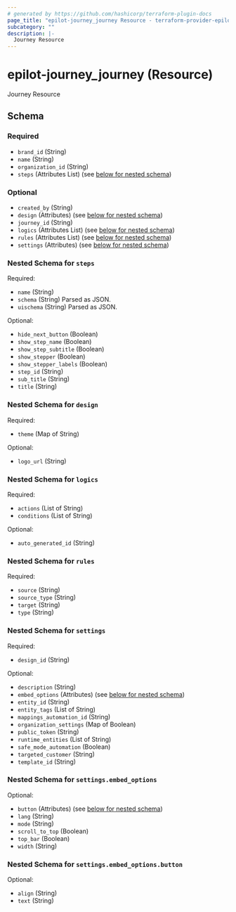 ```yaml
---
# generated by https://github.com/hashicorp/terraform-plugin-docs
page_title: "epilot-journey_journey Resource - terraform-provider-epilot-journey"
subcategory: ""
description: |-
  Journey Resource
---
```


# epilot-journey_journey (Resource)

Journey Resource



<!-- schema generated by tfplugindocs -->
## Schema

### Required

- `brand_id` (String)
- `name` (String)
- `organization_id` (String)
- `steps` (Attributes List) (see [below for nested schema](#nestedatt--steps))

### Optional

- `created_by` (String)
- `design` (Attributes) (see [below for nested schema](#nestedatt--design))
- `journey_id` (String)
- `logics` (Attributes List) (see [below for nested schema](#nestedatt--logics))
- `rules` (Attributes List) (see [below for nested schema](#nestedatt--rules))
- `settings` (Attributes) (see [below for nested schema](#nestedatt--settings))

<a id="nestedatt--steps"></a>
### Nested Schema for `steps`

Required:

- `name` (String)
- `schema` (String) Parsed as JSON.
- `uischema` (String) Parsed as JSON.

Optional:

- `hide_next_button` (Boolean)
- `show_step_name` (Boolean)
- `show_step_subtitle` (Boolean)
- `show_stepper` (Boolean)
- `show_stepper_labels` (Boolean)
- `step_id` (String)
- `sub_title` (String)
- `title` (String)


<a id="nestedatt--design"></a>
### Nested Schema for `design`

Required:

- `theme` (Map of String)

Optional:

- `logo_url` (String)


<a id="nestedatt--logics"></a>
### Nested Schema for `logics`

Required:

- `actions` (List of String)
- `conditions` (List of String)

Optional:

- `auto_generated_id` (String)


<a id="nestedatt--rules"></a>
### Nested Schema for `rules`

Required:

- `source` (String)
- `source_type` (String)
- `target` (String)
- `type` (String)


<a id="nestedatt--settings"></a>
### Nested Schema for `settings`

Required:

- `design_id` (String)

Optional:

- `description` (String)
- `embed_options` (Attributes) (see [below for nested schema](#nestedatt--settings--embed_options))
- `entity_id` (String)
- `entity_tags` (List of String)
- `mappings_automation_id` (String)
- `organization_settings` (Map of Boolean)
- `public_token` (String)
- `runtime_entities` (List of String)
- `safe_mode_automation` (Boolean)
- `targeted_customer` (String)
- `template_id` (String)

<a id="nestedatt--settings--embed_options"></a>
### Nested Schema for `settings.embed_options`

Optional:

- `button` (Attributes) (see [below for nested schema](#nestedatt--settings--embed_options--button))
- `lang` (String)
- `mode` (String)
- `scroll_to_top` (Boolean)
- `top_bar` (Boolean)
- `width` (String)

<a id="nestedatt--settings--embed_options--button"></a>
### Nested Schema for `settings.embed_options.button`

Optional:

- `align` (String)
- `text` (String)


